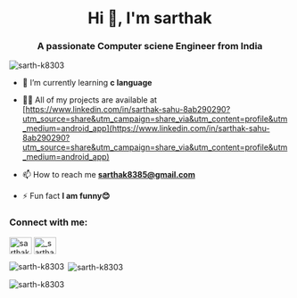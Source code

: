 <h1 align="center">Hi 👋, I'm sarthak</h1>
<h3 align="center">A passionate Computer sciene Engineer from India</h3>
<p align="left"> <img src="https://komarev.com/ghpvc/?username=sarth-k8303&label=Profile%20views&color=0e75b6&style=flat" alt="sarth-k8303" /> </p>

- 🌱 I’m currently learning **c language**

- 👨‍💻 All of my projects are available at [https://www.linkedin.com/in/sarthak-sahu-8ab290290?utm_source=share&utm_campaign=share_via&utm_content=profile&utm_medium=android_app](https://www.linkedin.com/in/sarthak-sahu-8ab290290?utm_source=share&utm_campaign=share_via&utm_content=profile&utm_medium=android_app)

- 📫 How to reach me **sarthak8385@gmail.com**

- ⚡ Fun fact **I am funny😊**

<h3 align="left">Connect with me:</h3>
<p align="left">
<a href="https://linkedin.com/in/sarthak sahu" target="blank"><img align="center" src="https://raw.githubusercontent.com/rahuldkjain/github-profile-readme-generator/master/src/images/icons/Social/linked-in-alt.svg" alt="sarthak sahu" height="30" width="40" /></a>
<a href="https://instagram.com/_sarthak._.83" target="blank"><img align="center" src="https://raw.githubusercontent.com/rahuldkjain/github-profile-readme-generator/master/src/images/icons/Social/instagram.svg" alt="_sarthak._.83" height="30" width="40" /></a>
</p>

<p><img align="left" src="https://github-readme-stats.vercel.app/api/top-langs?username=sarth-k8303&show_icons=true&locale=en&layout=compact" alt="sarth-k8303" /></p>

<p>&nbsp;<img align="center" src="https://github-readme-stats.vercel.app/api?username=sarth-k8303&show_icons=true&locale=en" alt="sarth-k8303" /></p>

<p><img align="center" src="https://github-readme-streak-stats.herokuapp.com/?user=sarth-k8303&" alt="sarth-k8303" /></p>
